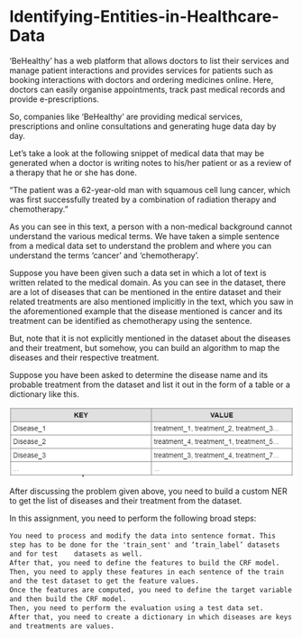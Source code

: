 # Identifying-Entities-in-Healthcare-Data

‘BeHealthy’ has a web platform that allows doctors to list their services and manage patient interactions and provides services for patients such as booking interactions with doctors and ordering medicines online. Here, doctors can easily organise appointments, track past medical records and provide e-prescriptions.

 

So, companies like ‘BeHealthy’ are providing medical services, prescriptions and online consultations and generating huge data day by day.

 

Let’s take a look at the following snippet of medical data that may be generated when a doctor is writing notes to his/her patient or as a review of a therapy that he or she has done.

 

“The patient was a 62-year-old man with squamous cell lung cancer, which was first successfully treated by a combination of radiation therapy and chemotherapy.”

 

As you can see in this text, a person with a non-medical background cannot understand the various medical terms. We have taken a simple sentence from a medical data set to understand the problem and where you can understand the terms ‘cancer’ and ‘chemotherapy’. 

 

Suppose you have been given such a data set in which a lot of text is written related to the medical domain. As you can see in the dataset, there are a lot of diseases that can be mentioned in the entire dataset and their related treatments are also mentioned implicitly in the text, which you saw in the aforementioned example that the disease mentioned is cancer and its treatment can be identified as chemotherapy using the sentence.

 

But, note that it is not explicitly mentioned in the dataset about the diseases and their treatment, but somehow, you can build an algorithm to map the diseases and their respective treatment.

 

Suppose you have been asked to determine the disease name and its probable treatment from the dataset and list it out in the form of a table or a dictionary like this.

 ![alt text](https://github.com/sambisht8/Identifying-Entities-in-Healthcare-Data/blob/main/0891d77b-b9ca-4e9d-8934-d9a9b078a51c-syntactic%20sol%20pic1.png?raw=true)

 
After discussing the problem given above, you need to build a custom NER to get the list of diseases and their treatment from the dataset.

In this assignment, you need to perform the following broad steps:

    You need to process and modify the data into sentence format. This step has to be done for the 'train_sent' and ‘train_label’ datasets and for test    datasets as well.
    After that, you need to define the features to build the CRF model.
    Then, you need to apply these features in each sentence of the train and the test dataset to get the feature values.
    Once the features are computed, you need to define the target variable and then build the CRF model.
    Then, you need to perform the evaluation using a test data set.
    After that, you need to create a dictionary in which diseases are keys and treatments are values.
